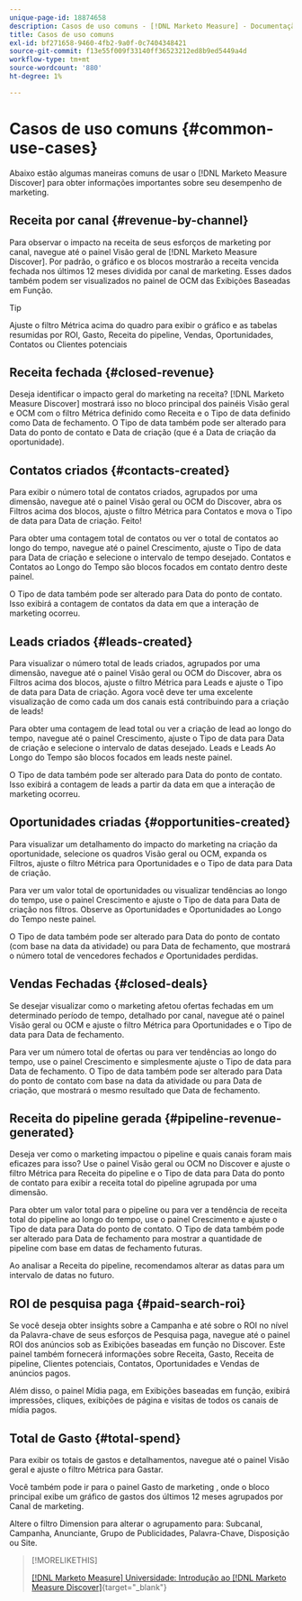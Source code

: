 ```yaml
---
unique-page-id: 18874658
description: Casos de uso comuns - [!DNL Marketo Measure] - Documentação do produto
title: Casos de uso comuns
exl-id: bf271658-9460-4fb2-9a0f-0c7404348421
source-git-commit: f13e55f009f33140ff36523212ed8b9ed5449a4d
workflow-type: tm+mt
source-wordcount: '880'
ht-degree: 1%

---
```


# Casos de uso comuns {#common-use-cases}

Abaixo estão algumas maneiras comuns de usar o [!DNL Marketo Measure Discover] para obter informações importantes sobre seu desempenho de marketing.

## Receita por canal {#revenue-by-channel}

Para observar o impacto na receita de seus esforços de marketing por canal, navegue até o painel Visão geral de [!DNL Marketo Measure Discover]. Por padrão, o gráfico e os blocos mostrarão a receita vencida fechada nos últimos 12 meses dividida por canal de marketing. Esses dados também podem ser visualizados no painel de OCM das Exibições Baseadas em Função.

>[!TIP]
>
>Ajuste o filtro Métrica acima do quadro para exibir o gráfico e as tabelas resumidas por ROI, Gasto, Receita do pipeline, Vendas, Oportunidades, Contatos ou Clientes potenciais

## Receita fechada {#closed-revenue}

Deseja identificar o impacto geral do marketing na receita? [!DNL Marketo Measure Discover] mostrará isso no bloco principal dos painéis Visão geral e OCM com o filtro Métrica definido como Receita e o Tipo de data definido como Data de fechamento. O Tipo de data também pode ser alterado para Data do ponto de contato e Data de criação (que é a Data de criação da oportunidade).

## Contatos criados {#contacts-created}

Para exibir o número total de contatos criados, agrupados por uma dimensão, navegue até o painel Visão geral ou OCM do Discover, abra os Filtros acima dos blocos, ajuste o filtro Métrica para Contatos e mova o Tipo de data para Data de criação. Feito!

Para obter uma contagem total de contatos ou ver o total de contatos ao longo do tempo, navegue até o painel Crescimento, ajuste o Tipo de data para Data de criação e selecione o intervalo de tempo desejado. Contatos e Contatos ao Longo do Tempo são blocos focados em contato dentro deste painel.

O Tipo de data também pode ser alterado para Data do ponto de contato. Isso exibirá a contagem de contatos da data em que a interação de marketing ocorreu.

## Leads criados {#leads-created}

Para visualizar o número total de leads criados, agrupados por uma dimensão, navegue até o painel Visão geral ou OCM do Discover, abra os Filtros acima dos blocos, ajuste o filtro Métrica para Leads e ajuste o Tipo de data para Data de criação. Agora você deve ter uma excelente visualização de como cada um dos canais está contribuindo para a criação de leads!

Para obter uma contagem de lead total ou ver a criação de lead ao longo do tempo, navegue até o painel Crescimento, ajuste o Tipo de data para Data de criação e selecione o intervalo de datas desejado. Leads e Leads Ao Longo do Tempo são blocos focados em leads neste painel.

O Tipo de data também pode ser alterado para Data do ponto de contato. Isso exibirá a contagem de leads a partir da data em que a interação de marketing ocorreu.

## Oportunidades criadas {#opportunities-created}

Para visualizar um detalhamento do impacto do marketing na criação da oportunidade, selecione os quadros Visão geral ou OCM, expanda os Filtros, ajuste o filtro Métrica para Oportunidades e o Tipo de data para Data de criação.

Para ver um valor total de oportunidades ou visualizar tendências ao longo do tempo, use o painel Crescimento e ajuste o Tipo de data para Data de criação nos filtros. Observe as Oportunidades e Oportunidades ao Longo do Tempo neste painel.

O Tipo de data também pode ser alterado para Data do ponto de contato (com base na data da atividade) ou para Data de fechamento, que mostrará o número total de vencedores fechados _e_ Oportunidades perdidas.

## Vendas Fechadas {#closed-deals}

Se desejar visualizar como o marketing afetou ofertas fechadas em um determinado período de tempo, detalhado por canal, navegue até o painel Visão geral ou OCM e ajuste o filtro Métrica para Oportunidades e o Tipo de data para Data de fechamento.

Para ver um número total de ofertas ou para ver tendências ao longo do tempo, use o painel Crescimento e simplesmente ajuste o Tipo de data para Data de fechamento. O Tipo de data também pode ser alterado para Data do ponto de contato com base na data da atividade ou para Data de criação, que mostrará o mesmo resultado que Data de fechamento.

## Receita do pipeline gerada {#pipeline-revenue-generated}

Deseja ver como o marketing impactou o pipeline e quais canais foram mais eficazes para isso? Use o painel Visão geral ou OCM no Discover e ajuste o filtro Métrica para Receita do pipeline e o Tipo de data para Data do ponto de contato para exibir a receita total do pipeline agrupada por uma dimensão.

Para obter um valor total para o pipeline ou para ver a tendência de receita total do pipeline ao longo do tempo, use o painel Crescimento e ajuste o Tipo de data para Data do ponto de contato. O Tipo de data também pode ser alterado para Data de fechamento para mostrar a quantidade de pipeline com base em datas de fechamento futuras.

Ao analisar a Receita do pipeline, recomendamos alterar as datas para um intervalo de datas no futuro.

## ROI de pesquisa paga {#paid-search-roi}

Se você deseja obter insights sobre a Campanha e até sobre o ROI no nível da Palavra-chave de seus esforços de Pesquisa paga, navegue até o painel ROI dos anúncios sob as Exibições baseadas em função no Discover. Este painel também fornecerá informações sobre Receita, Gasto, Receita de pipeline, Clientes potenciais, Contatos, Oportunidades e Vendas de anúncios pagos.

Além disso, o painel Mídia paga, em Exibições baseadas em função, exibirá impressões, cliques, exibições de página e visitas de todos os canais de mídia pagos.

## Total de Gasto {#total-spend}

Para exibir os totais de gastos e detalhamentos, navegue até o painel Visão geral e ajuste o filtro Métrica para Gastar.

Você também pode ir para o painel Gasto de marketing , onde o bloco principal exibe um gráfico de gastos dos últimos 12 meses agrupados por Canal de marketing.

Altere o filtro Dimension para alterar o agrupamento para: Subcanal, Campanha, Anunciante, Grupo de Publicidades, Palavra-Chave, Disposição ou Site.

>[!MORELIKETHIS]
>
>[[!DNL Marketo Measure] Universidade: Introdução ao [!DNL Marketo Measure Discover]](https://universityonline.marketo.com/courses/bizible-discover/#/page/5c645586a7863a73ad3b23e6){target="_blank"}
